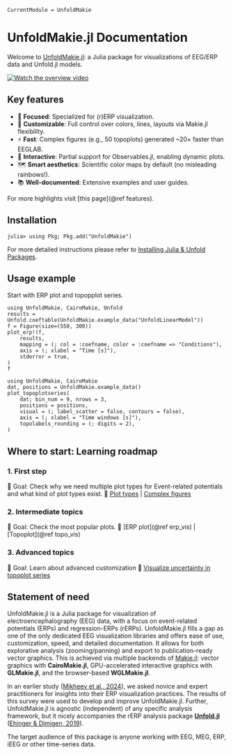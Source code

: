 ```@meta
CurrentModule = UnfoldMakie
```
# UnfoldMakie.jl Documentation
Welcome to [UnfoldMakie.jl](https://github.com/unfoldtoolbox/UnfoldMakie.jl): a Julia package for visualizations of EEG/ERP data and Unfold.jl models.

[![Watch the overview video](https://img.youtube.com/vi/7SXZwgL1qjU/maxresdefault.jpg)](https://www.youtube.com/watch?v=7SXZwgL1qjU)

## Key features 
- 🎯 **Focused**: Specialized for (r)ERP visualization.
- 🎨 **Customizable**: Full control over colors, lines, layouts via Makie.jl flexibility.
- ⚡ **Fast**: Complex figures (e.g., 50 topoplots) generated ~20× faster than EEGLAB.
- 🔄 **Interactive**: Partial support for Observables.jl, enabling dynamic plots.
- 🗺️ **Smart aesthetics**: Scientific color maps by default (no misleading rainbows!).
- 📚 **Well-documented**: Extensive examples and user guides.

For more highlights visit [this page](@ref features).

## Installation 
```julia-repl
julia> using Pkg; Pkg.add("UnfoldMakie")
```
For more detailed instructions please refer to [Installing Julia & Unfold Packages](https://unfoldtoolbox.github.io/UnfoldDocs/main/installation/).


## Usage example
Start with ERP plot and topopplot series. 
```@example erp
using UnfoldMakie, CairoMakie, Unfold
results = Unfold.coeftable(UnfoldMakie.example_data("UnfoldLinearModel"))
f = Figure(size=(550, 300))
plot_erp!(f,
    results,
    mapping = (; col = :coefname, color = :coefname => "Conditions"),
    axis = (; xlabel = "Time [s]"),
    stderror = true,
)
f
```

```@example topoplot_series
using UnfoldMakie, CairoMakie
dat, positions = UnfoldMakie.example_data()
plot_topoplotseries(
    dat; bin_num = 9, nrows = 3,
    positions = positions,
    visual = (; label_scatter = false, contours = false),
    axis = (; xlabel = "Time windows [s]"),
    topolabels_rounding = (; digits = 2),
)
```

## Where to start: Learning roadmap
### 1. First step
📌 Goal: Check why we need multiple plot types for Event-related potentials and what kind of plot types exist. 
🔗 [Plot types](@ref) | [Complex figures](@ref)

### 2. Intermediate topics
📌 Goal: Check the most popular plots.
🔗 [ERP plot](@ref erp_vis) | [Topoplot](@ref topo_vis)

### 3. Advanced topics
📌 Goal: Learn about advanced customization
🔗 [Visualize uncertainty in topoplot series](@ref)


## Statement of need

UnfoldMakie.jl is a Julia package for visualization of electroencephalography (EEG) data, with a focus on event-related potentials (ERPs) and regression-ERPs (rERPs). UnfoldMakie.jl fills a gap as one of the only dedicated EEG visualization libraries and offers ease of use, customization, speed, and detailed documentation. It allows for both explorative analysis (zooming/panning) and export to publication-ready vector graphics. This is achieved via multiple backends of [Makie.jl](https://makie.juliaplots.org/): vector graphics with **CairoMakie.jl**, GPU-accelerated interactive graphics with **GLMakie.jl**, and the browser-based **WGLMakie.jl**.

In an earlier study ([Mikheev et al., 2024](#)), we asked novice and expert practitioners for insights into their ERP visualization practices. The results of this survey were used to develop and improve UnfoldMakie.jl. Further, UnfoldMakie.jl is agnostic (independent) of any specific analysis framework, but it nicely accompanies the rERP analysis package [**Unfold.jl**](https://github.com/unfoldtoolbox/Unfold.jl) ([Ehinger & Dimigen, 2019](https://peerj.com/articles/7838/)).

The target audience of this package is anyone working with EEG, MEG, ERP, iEEG or other time-series data.
